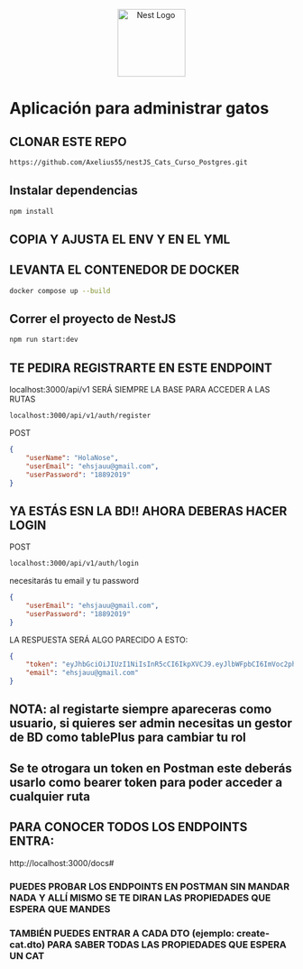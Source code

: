 <p align="center">
  <a href="http://nestjs.com/" target="blank"><img src="https://nestjs.com/img/logo-small.svg" width="120" alt="Nest Logo" /></a>
</p>

# Aplicación para administrar gatos

## CLONAR ESTE REPO
```bash
https://github.com/Axelius55/nestJS_Cats_Curso_Postgres.git
```

## Instalar dependencias

```bash
npm install
```

## COPIA Y AJUSTA EL ENV Y EN EL YML

## LEVANTA EL CONTENEDOR DE DOCKER

```bash
docker compose up --build
```

## Correr el proyecto de NestJS

```bash
npm run start:dev
```

## TE PEDIRA REGISTRARTE EN ESTE ENDPOINT

localhost:3000/api/v1  SERÁ SIEMPRE LA BASE PARA ACCEDER A LAS RUTAS

```bash
localhost:3000/api/v1/auth/register
```

POST

```json
{
    "userName": "HolaNose",
    "userEmail": "ehsjauu@gmail.com",
    "userPassword": "18892019"
}
```

## YA ESTÁS ESN LA BD!! AHORA DEBERAS HACER LOGIN

POST
```bash
localhost:3000/api/v1/auth/login
```

necesitarás tu email y tu password

```json
{
    "userEmail": "ehsjauu@gmail.com",
    "userPassword": "18892019"
}
```

LA RESPUESTA SERÁ ALGO PARECIDO A ESTO:

```JSON
{
    "token": "eyJhbGciOiJIUzI1NiIsInR5cCI6IkpXVCJ9.eyJlbWFpbCI6ImVoc2phdXVAZ21haWwuY29tIiwicm9sZSI6InVzZXIiLCJpYXQiOjE3NTc3MjQzMDYsImV4cCI6MTc1NzgxMDcwNn0.F02tPnYkBnh-_t37SsDVTYgLvEkFHm9ijiOrvOwpZtw",
    "email": "ehsjauu@gmail.com"
}
```

## NOTA: al registarte siempre apareceras como usuario, si quieres ser admin necesitas un gestor de BD como tablePlus para cambiar tu rol

## Se te otrogara un token en Postman este deberás usarlo como bearer token para poder acceder a cualquier ruta



## PARA CONOCER TODOS LOS ENDPOINTS ENTRA: 

http://localhost:3000/docs#

### PUEDES PROBAR LOS ENDPOINTS EN POSTMAN SIN MANDAR NADA Y ALLÍ MISMO SE TE DIRAN LAS PROPIEDADES QUE ESPERA QUE MANDES

### TAMBIÉN PUEDES ENTRAR A CADA DTO (ejemplo: create-cat.dto) PARA SABER TODAS LAS PROPIEDADES QUE ESPERA UN CAT


